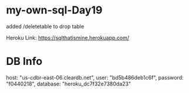 # my-own-sql-Day19
added /deletetable to drop table

Heroku Link: https://sqlthatismine.herokuapp.com/

# DB Info
host: "us-cdbr-east-06.cleardb.net",
user: "bd5b486deb1c6f",
password: "f0440218",
database: "heroku_dc7f32e7380da23"